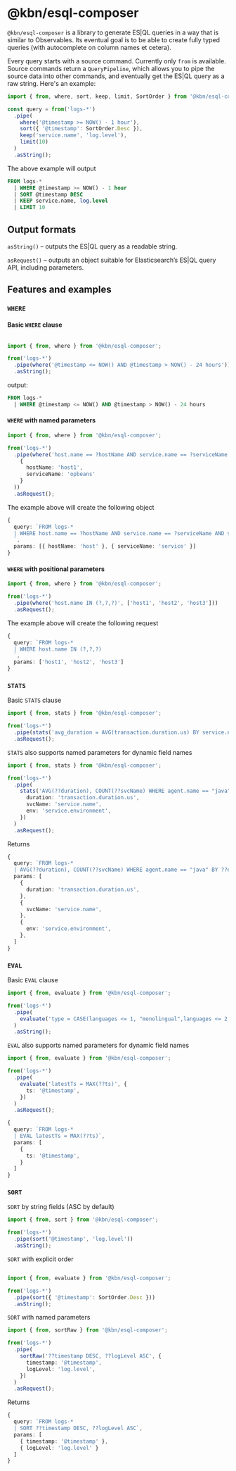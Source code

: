 # @kbn/esql-composer

`@kbn/esql-composer` is a library to generate ES|QL queries in a way that is similar to Observables. Its eventual goal is to be able to create fully typed queries (with autocomplete on column names et cetera).

Every query starts with a source command. Currently only `from` is available. Source commands return a `QueryPipeline`, which allows you to pipe the source data into other commands, and eventually get the ES|QL query as a raw string. Here's an example:

```ts
import { from, where, sort, keep, limit, SortOrder } from '@kbn/esql-composer';

const query = from('logs-*')
  .pipe(
    where('@timestamp >= NOW() - 1 hour'),
    sort({ '@timestamp': SortOrder.Desc }),
    keep('service.name', 'log.level'),
    limit(10)
  )
  .asString();
```

The above example will output

```sql
FROM logs-*
  | WHERE @timestamp >= NOW() - 1 hour
  | SORT @timestamp DESC
  | KEEP service.name, log.level
  | LIMIT 10
```

## Output formats

`asString()` – outputs the ES|QL query as a readable string.

`asRequest()` – outputs an object suitable for Elasticsearch’s ES|QL query API, including parameters.

## Features and examples

### `WHERE`

#### Basic `WHERE` clause

```ts

import { from, where } from '@kbn/esql-composer';

from('logs-*')
  .pipe(where('@timestamp <= NOW() AND @timestamp > NOW() - 24 hours'))
  .asString();
```

output: 

```sql
FROM logs-*
  | WHERE @timestamp <= NOW() AND @timestamp > NOW() - 24 hours
```

#### `WHERE` with named parameters

```ts
import { from, where } from '@kbn/esql-composer';

from('logs-*')
  .pipe(where('host.name == ?hostName AND service.name == ?serviceName', 
    {
      hostName: 'host1',
      serviceName: 'opbeans'
    }
  ))
  .asRequest();
```

The example above will create the following object
```ts
{ 
  query: `FROM logs-*
  | WHERE host.name == ?hostName AND service.name == ?serviceName AND service.name == ?hostName
  `,
  params: [{ hostName: 'host' }, { serviceName: 'service' }]
}

```

#### `WHERE` with positional parameters

```ts
import { from, where } from '@kbn/esql-composer';

from('logs-*')
  .pipe(where('host.name IN (?,?,?)', ['host1', 'host2', 'host3']))
  .asRequest();
```

The example above will create the following request
```ts
{ 
  query: `FROM logs-*
  | WHERE host.name IN (?,?,?)
  `,
  params: ['host1', 'host2', 'host3']
}

```

### `STATS`

Basic `STATS` clause


```ts
import { from, stats } from '@kbn/esql-composer';

from('logs-*')
  .pipe(stats('avg_duration = AVG(transaction.duration.us) BY service.name'))
  .asRequest();

```

`STATS`  also supports named parameters for dynamic field names

```ts
import { from, stats } from '@kbn/esql-composer';

from('logs-*')
  .pipe(
    stats('AVG(??duration), COUNT(??svcName) WHERE agent.name == "java" BY ??env', {
      duration: 'transaction.duration.us',
      svcName: 'service.name',
      env: 'service.environment',
    })
  )
  .asRequest();
```

Returns

```ts
{ 
  query: `FROM logs-*
  | AVG(??duration), COUNT(??svcName) WHERE agent.name == "java" BY ??env`,
  params: [
    {
      duration: 'transaction.duration.us',
    },
    {
      svcName: 'service.name',
    },
    {
      env: 'service.environment',
    },
  ]
}
```

### `EVAL`

Basic `EVAL` clause

```ts
import { from, evaluate } from '@kbn/esql-composer';

from('logs-*')
  .pipe(
    evaluate('type = CASE(languages <= 1, "monolingual",languages <= 2, "bilingual","polyglot")')
  )
  .asString();

```

`EVAL`  also supports named parameters for dynamic field names

```ts
import { from, evaluate } from '@kbn/esql-composer';

from('logs-*')
  .pipe(
    evaluate('latestTs = MAX(??ts)', {
      ts: '@timestamp',
    })
  )
  .asRequest();
```

```ts
{ 
  query: `FROM logs-*
  | EVAL latestTs = MAX(??ts)`,
  params: [
    {
      ts: '@timestamp',
    }
  ]
}
```


### `SORT`


`SORT` by string fields (ASC by default)

```ts
import { from, sort } from '@kbn/esql-composer';

from('logs-*')
  .pipe(sort('@timestamp', 'log.level'))
  .asString();
```

`SORT` with explicit order

```ts

import { from, evaluate } from '@kbn/esql-composer';

from('logs-*')
  .pipe(sort({ '@timestamp': SortOrder.Desc }))
  .asString();
```


`SORT` with named parameters

```ts
import { from, sortRaw } from '@kbn/esql-composer';

from('logs-*')
  .pipe(
    sortRaw('??timestamp DESC, ??logLevel ASC', {
      timestamp: '@timestamp',
      logLevel: 'log.level',
    })
  )
  .asRequest();
```

Returns
 
```ts
{
  query: `FROM logs-*
  | SORT ??timestamp DESC, ??logLevel ASC`,
  params: [
    { timestamp: '@timestamp' },
    { logLevel: 'log.level' }
  ]
}
```